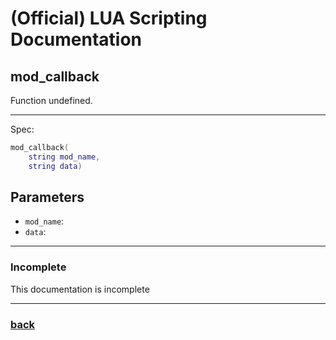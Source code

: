 
# (Official) LUA Scripting Documentation

## mod_callback

Function undefined.

___

Spec:

```lua
mod_callback(
	string mod_name,
	string data)
```

## Parameters

- `mod_name`: 
- `data`: 

___

### Incomplete

This documentation is incomplete

___

### [back](../other)
